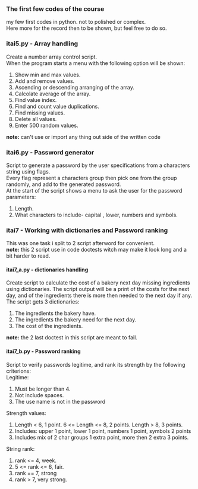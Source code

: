 ### The first few codes of the course
my few first codes in python. not to polished or complex.  
Here more for the record then to be shown, but feel free to do so.  

### itai5.py - Array handling  
Create a number array control script.  
When the program starts a menu with the following option will be shown:  
  1. Show min and max values.  
  2. Add and remove values.  
  3. Ascending or descending arranging of the array.  
  4. Calcolate average of the array.  
  5. Find value index.  
  6. Find and count value duplications.  
  7. Find missing values.  
  8. Delete all values.  
  9. Enter 500 random values.  
  
  **note:** can't use or import any thing out side of the written code

### itai6.py - Password generator  
Script to generate a password by the user specifications from a characters string using flags.  
Every flag represent a characters group then pick one from the group randomly, and add to the generated password.  
At the start of the script shows a menu to ask the user for the password parameters:
1.	Length.  
2.	What characters to include- capital , lower, numbers and symbols.

### itai7 - Working with dictionaries and Password ranking
This was one task i split to 2 script afterword for convenient.  
**note:** this 2 script use in code doctests witch may make it look long and a bit harder to read.
#### itai7_a.py - dictionaries handling
Create script to calculate the cost of a bakery next day missing ingredients using dictionaries. 
The script output will be a print of the costs for the next day, and of the ingredients there is more then needed to the next day if any.  
The script gets 3 dictionaries:  
  1.	The ingredients the bakery have.  
  2.	The ingredients the bakery need for the next day.  
  3.	The cost of the ingredients.  

**note:** the 2 last doctest in this script are meant to fail.
#### itai7_b.py - Password ranking
Script to verify passwords legitime, and rank its strength by the following criterions:  
Legitime:
1.	Must be longer than 4.
2.	Not include spaces.
3.	The use name is not in the password

Strength values:
1.	Length < 6, 1 point. 6 <= Length <= 8, 2 points. Length > 8, 3 points.
2.	Includes: upper 1 point, lower 1 point, numbers 1 point, symbols 2 points
3.	Includes mix of 2 char groups 1 extra point, more then 2 extra 3 points.

String rank:
1. rank <= 4, week.
2. 5 <= rank <= 6, fair.
3. rank == 7, strong
4. rank > 7, very strong.
